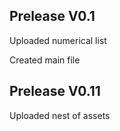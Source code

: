 ## Prelease V0.1
Uploaded numerical list

Created main file

## Prelease V0.11

Uploaded nest of assets
